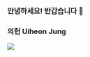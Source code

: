 ### 안녕하세요! 반갑습니다 👋
### 의헌 Uiheon Jung

<img src="https://img.shields.io/badge/TypeScript-3178C6?style=flat&logo=TypeScript&logoColor=white"/>

<!--
**uiheonn/uiheonn** is a ✨ _special_ ✨ repository because its `README.md` (this file) appears on your GitHub profile.

Here are some ideas to get you started:

- 🔭 I’m currently working on ...
- 🌱 I’m currently learning ...
- 👯 I’m looking to collaborate on ...
- 🤔 I’m looking for help with ...
- 💬 Ask me about ...
- 📫 How to reach me: ...
- 😄 Pronouns: ...
- ⚡ Fun fact: ...
-->
